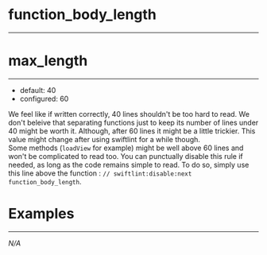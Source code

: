 # function_body_length
----------

# max_length
----------
- default: 40
- configured: 60

We feel like if written correctly, 40 lines shouldn't be too hard to read. We don't
beleive that separating functions just to keep its number of lines under 40 might be
worth it. Although, after 60 lines it might be a little trickier. This value might
change after using swiftlint for a while though.  
Some methods (`loadView` for example) might be well above 60 lines and won't be
complicated to read too. You can punctually disable this rule if needed, as long
as the code remains simple to read.
To do so, simply use this line above the function : `// swiftlint:disable:next function_body_length`.


# Examples
----------
_N/A_
